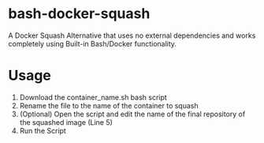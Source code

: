 # bash-docker-squash
A Docker Squash Alternative that uses no external dependencies and works completely using Built-in Bash/Docker functionality.

# Usage

1. Download the container_name.sh bash script
2. Rename the file to the name of the container to squash
3. (Optional) Open the script and edit the name of the final repository of the squashed image (Line 5)
4. Run the Script
